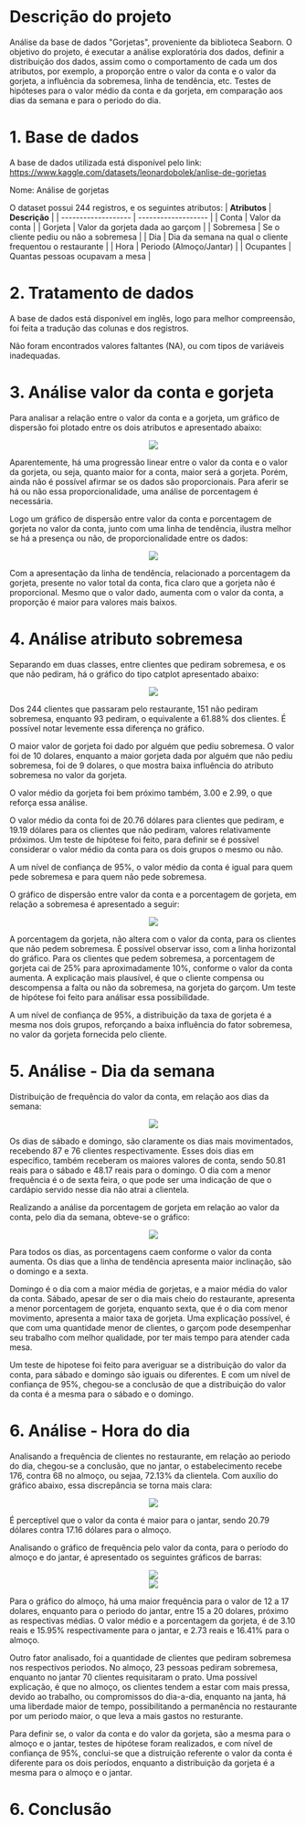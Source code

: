 # Descrição do projeto

Análise da base de dados "Gorjetas", proveniente da biblioteca Seaborn. O objetivo do projeto, é executar a análise exploratória dos dados, definir a distribuição dos dados, assim como o comportamento de cada um dos atributos, por exemplo, a proporção entre o valor da conta e o valor da gorjeta, a influência da sobremesa, linha de tendência, etc. Testes de hipóteses para o valor médio da conta e da gorjeta, em comparação aos dias da semana e para o periodo do dia.

# 1. Base de dados

A base de dados utilizada está disponível pelo link: https://www.kaggle.com/datasets/leonardobolek/anlise-de-gorjetas

Nome: Análise de gorjetas

O dataset possui 244 registros, e os seguintes atributos:
| **Atributos** | **Descrição** |
| ------------------- | ------------------- |
| Conta | Valor da conta |
| Gorjeta | Valor da gorjeta dada ao garçom |
| Sobremesa | Se o cliente pediu ou não a sobremesa |
| Dia | Dia da semana na qual o cliente frequentou o restaurante |
| Hora | Periodo (Almoço/Jantar) |
| Ocupantes | Quantas pessoas ocupavam a mesa |

# 2. Tratamento de dados

A base de dados está disponível em inglês, logo para melhor compreensão, foi feita a tradução das colunas e dos registros.

Não foram encontrados valores faltantes (NA), ou com tipos de variáveis inadequadas.

# 3. Análise valor da conta e gorjeta

Para analisar a relação entre o valor da conta e a gorjeta, um gráfico de dispersão foi plotado entre os dois atributos e apresentado abaixo:

<div align="center">
<img src="img/image.png" />
</div>

Aparentemente, há uma progressão linear entre o valor da conta e o valor da gorjeta, ou seja, quanto maior for a conta, maior será a gorjeta. Porém, ainda não é possível afirmar se os dados são proporcionais. Para aferir se há ou não essa proporcionalidade, uma análise de porcentagem é necessária.

Logo um gráfico de dispersão entre valor da conta e porcentagem de gorjeta no valor da conta, junto com uma linha de tendência, ilustra melhor se há a presença ou não, de proporcionalidade entre os dados:

<div align="center">
<img src="img/tendencia.png" />
</div>

Com a apresentação da linha de tendência, relacionado a porcentagem da gorjeta, presente no valor total da conta, fica claro que a gorjeta não é proporcional. Mesmo que o valor dado, aumenta com o valor da conta, a proporção é maior para valores mais baixos.

# 4. Análise atributo sobremesa

Separando em duas classes, entre clientes que pediram sobremesa, e os que não pediram, há o gráfico do tipo catplot apresentado abaixo:

<div align="center">
<img src="img/sobremesa.png" />
</div>

Dos 244 clientes que passaram pelo restaurante, 151 não pediram sobremesa, enquanto 93 pediram, o equivalente a 61.88% dos clientes. É possível notar levemente essa diferença no gráfico.

O maior valor de gorjeta foi dado por alguém que pediu sobremesa. O valor foi de 10 dolares, enquanto a maior gorjeta dada por alguém que não pediu sobremesa, foi de 9 dolares, o que mostra baixa influência do atributo sobremesa no valor da gorjeta. 

O valor médio da gorjeta foi bem próximo também, 3.00 e 2.99, o que reforça essa análise.

O valor médio da conta foi de 20.76 dólares para clientes que pediram, e 19.19 dólares para os clientes que não pediram, valores relativamente próximos. Um teste de hipótese foi feito, para definir se é possível considerar o valor médio da conta para os dois grupos o mesmo ou não.

A um nível de confiança de 95%, o valor médio da conta é igual para quem pede sobremesa e para quem não pede sobremesa.

O gráfico de dispersão entre valor da conta e a porcentagem de gorjeta, em relação a sobremesa é apresentado a seguir:

<div align="center">
<img src="img/tendencia_sobremesa_porcentagem.png" />
</div>

A porcentagem da gorjeta, não altera com o valor da conta, para os clientes que não pedem sobremesa. É possível observar isso, com a linha horizontal do gráfico. Para os clientes que pedem sobremesa, a porcentagem de gorjeta cai de 25% para aproximadamente 10%, conforme o valor da conta aumenta. A explicação mais plausível, é que o cliente compensa ou descompensa a falta ou não da sobremesa, na gorjeta do garçom. Um teste de hipótese foi feito para análisar essa possibilidade.

A um nível de confiança de 95%, a distribuição da taxa de gorjeta é a mesma nos dois grupos, reforçando a baixa influência do fator sobremesa, no valor da gorjeta fornecida pelo cliente.

# 5. Análise - Dia da semana

Distribuição de frequência do valor da conta, em relação aos dias da semana:

<div align="center">
<img src="img/conta_dia.png" />
</div>

Os dias de sábado e domingo, são claramente os dias mais movimentados, recebendo 87 e 76 clientes respectivamente. Esses dois dias em específico, também receberam os maiores valores de conta, sendo 50.81 reais para o sábado e 48.17 reais para o domingo. O dia com a menor frequência é o de sexta feira, o que pode ser uma indicação de que o cardápio servido nesse dia não atrai a clientela.

Realizando a análise da porcentagem de gorjeta em relação ao valor da conta, pelo dia da semana, obteve-se o gráfico:

<div align="center">
<img src="img/dia_porcento.png" />
</div>

Para todos os dias, as porcentagens caem conforme o valor da conta aumenta. Os dias que a linha de tendência apresenta maior inclinação, são o domingo e a sexta.

Domingo é o dia com a maior média de gorjetas, e a maior média do valor da conta. Sábado, apesar de ser o dia mais cheio do restaurante, apresenta a menor porcentagem de gorjeta, enquanto sexta, que é o dia com menor movimento, apresenta a maior taxa de gorjeta. Uma explicação possível, é que com uma quantidade menor de clientes, o garçom pode desempenhar seu trabalho com melhor qualidade, por ter mais tempo para atender cada mesa. 

Um teste de hipotese foi feito para averiguar se a distribuição do valor da conta, para sábado e domingo são iguais ou diferentes. E com um nível de confiança de 95%, chegou-se a conclusão de que a distribuição do valor da conta é a mesma para o sábado e o domingo.

# 6. Análise - Hora do dia

Analisando a frequência de clientes no restaurante, em relação ao periodo do dia, chegou-se a conclusão, que no jantar, o estabelecimento recebe 176, contra 68 no almoço, ou sejaa, 72.13% da clientela.   Com auxílio do gráfico abaixo, essa discrepância se torna mais clara:

<div align="center">
<img src="img/catplot.png" />
</div>

É perceptível que o valor da conta é maior para o jantar, sendo 20.79 dólares contra 17.16 dólares para o almoço. 

Analisando o gráfico de frequência pelo valor da conta, para o período do almoço e do jantar, é apresentado os seguintes gráficos de barras:

<div align="center">
<img src="img/barras.png" />
</div>

<div align="center">
<img src="img/freq_conta_janta.png" />
</div>

Para o gráfico do almoço, há uma maior frequência para o valor de 12 a 17 dolares, enquanto para o periodo do jantar, entre 15 a 20 dolares, próximo as respectivas médias. O valor médio e a porcentagem da gorjeta, é de 3.10 reais e 15.95% respectivamente para o jantar, e 2.73 reais e 16.41% para o almoço.

Outro fator analisado, foi a quantidade de clientes que pediram sobremesa nos respectivos periodos. No almoço, 23 pessoas pediram sobremesa, enquanto no jantar 70 clientes requisitaram o prato. Uma possível explicação, é que no almoço, os clientes tendem a estar com mais pressa, devido ao trabalho, ou compromissos do dia-a-dia, enquanto na janta, há uma liberdade maior de tempo, possibilitando a permanência no restaurante por um periodo maior, o que leva a mais gastos no resturante. 

Para definir se, o valor da conta e do valor da gorjeta, são a mesma para o almoço e o jantar, testes de hipótese foram realizados, e com nível de confiança de 95%, conclui-se que a distruição referente o valor da conta é diferente para os dois períodos, enquanto a distribuição da gorjeta é a mesma para o almoço e o jantar.

# 6. Conclusão

